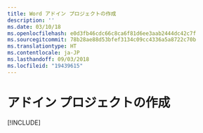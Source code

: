 ```yaml
---
title: Word アドイン プロジェクトの作成
description: ''
ms.date: 03/10/18
ms.openlocfilehash: e0d3fb46cdc66c8ca6f81d6ee3aab2444dc42c7f
ms.sourcegitcommit: 78b28ae88d53bfef3134c09cc4336a5a8722c70b
ms.translationtype: HT
ms.contentlocale: ja-JP
ms.lasthandoff: 09/03/2018
ms.locfileid: "19439615"
---
```

# <a name="create-your-add-in-project"></a>アドイン プロジェクトの作成

[!INCLUDE[](../includes/word-tutorial-setup.md)]
